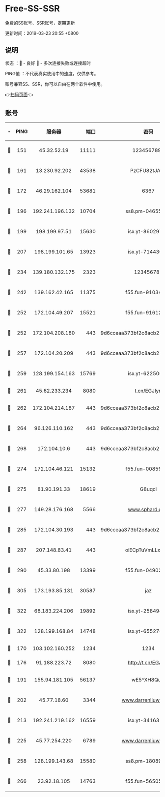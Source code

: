 # Free-SS-SSR

免费的SS账号、SSR账号，定期更新

更新时间：2019-03-23 20:55 +0800

## 说明

状态     ：🙂 - 良好 🙁 - 多次连接失败或连接超时

PING值   ：不代表真实使用中的速度，仅供参考。

账号兼容SS、SSR，你可以自由在两个软件中使用。

👉[扫码页面](https://liesauer.github.io/Free-SS-SSR/)👈

## 账号

|-|PING|服务器|端口|密码|加密方式|区域|
|:----:|:----:|:-----:|-----:|:----:|:----:|:----:|
|🙂|151|45.32.52.19|11111|1234567890|aes-256-cfb|JP|
|🙂|161|13.230.92.202|43538|PzCFU82tJAdZ|aes-256-cfb|JP|
|🙂|172|46.29.162.104|53681|6367|aes-128-ctr|RU|
|🙂|196|192.241.196.132|10704|ss8.pm-04655152|aes-256-cfb|US|
|🙂|199|198.199.97.51|15630|isx.yt-86029776|aes-256-cfb|US|
|🙂|207|198.199.101.65|13923|isx.yt-71443072|aes-256-cfb|US|
|🙂|234|139.180.132.175|2323|123456789|aes-256-cfb|SG|
|🙂|242|139.162.42.165|11375|f55.fun-91034656|aes-256-cfb|SG|
|🙂|252|172.104.49.207|15521|f55.fun-91612366|aes-256-cfb|SG|
|🙂|252|172.104.208.180|443|9d6cceaa373bf2c8acb22e60b6a58be6|aes-256-cfb|US|
|🙂|257|172.104.20.209|443|9d6cceaa373bf2c8acb22e60b6a58be6|aes-256-cfb|US|
|🙂|259|128.199.154.163|15769|isx.yt-62250628|aes-256-cfb|SG|
|🙂|261|45.62.233.234|8080|t.cn/EGJIyrl|rc4-md5|CA|
|🙂|262|172.104.214.187|443|9d6cceaa373bf2c8acb22e60b6a58be6|aes-256-cfb|US|
|🙂|264|96.126.110.162|443|9d6cceaa373bf2c8acb22e60b6a58be6|aes-256-cfb|US|
|🙂|268|172.104.10.6|443|9d6cceaa373bf2c8acb22e60b6a58be6|aes-256-cfb|US|
|🙂|274|172.104.46.121|15132|f55.fun-00859364|aes-256-cfb|SG|
|🙂|275|81.90.191.33|18619|G8uqcl|aes-256-cfb|US|
|🙂|277|149.28.176.168|5566|www.sphard.com|aes-256-cfb|AU|
|🙂|285|172.104.30.193|443|9d6cceaa373bf2c8acb22e60b6a58be6|aes-256-cfb|US|
|🙂|287|207.148.83.41|443|oiECpTuVmLLxk4Ts|aes-256-cfb|AU|
|🙂|290|45.33.80.198|13399|f55.fun-04902399|aes-256-cfb|US|
|🙂|305|173.193.85.131|30587|jaz|aes-256-cfb|US|
|🙂|322|68.183.224.206|19892|isx.yt-25849474|aes-256-cfb|SG|
|🙂|322|128.199.168.84|14748|isx.yt-65527491|aes-256-cfb|SG|
|🙂|170|103.102.160.252|1234|1234|rc4-md5|JP|
|🙂|176|91.188.223.72|8080|http://t.cn/EGJIyrl|rc4-md5|RU|
|🙂|191|155.94.181.105|56137|wE5^XH8Quw|aes-256-cfb|US|
|🙂|202|45.77.18.60|3344|www.darrenliuwei.com|aes-256-cfb|JP|
|🙂|213|192.241.219.162|16559|isx.yt-34163162|aes-256-cfb|US|
|🙂|225|45.77.254.220|6789|www.darrenliuwei.com|aes-256-cfb|SG|
|🙂|258|128.199.143.68|15580|ss8.pm-18089615|aes-256-cfb|SG|
|🙂|266|23.92.18.105|14763|f55.fun-56505886|aes-256-cfb|US|
